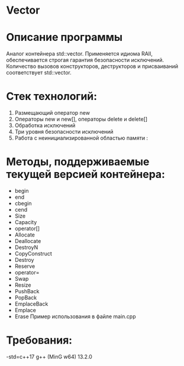 # Vector

# Описание программы
Аналог контейнера std::vector. Применяется идиома RAII, обеспечивается строгая гарантия безопасности исключений. Количество вызовов конструкторов, деструкторов и присваиваний соответствует std::vector.

# Стек технологий:
  1. Размещающий оператор new<br>
  2. Операторы new и new[], операторы delete и delete[]<br>
  3. Обработка исключений<br>
  4. Три уровня безопасности исключений<br>
  5. Работа с неинициализированной областью памяти : <memory>

# Методы, поддерживаемые текущей версией контейнера:
 - begin
 - end
 - cbegin
 - cend
 - Size
 - Capacity
 - operator[]
 - Allocate
 - Deallocate
 - DestroyN
 - CopyConstruct
 - Destroy
 - Reserve
 - operator=
 - Swap
 - Resize
 - PushBack
 - PopBack
 - EmplaceBack
 - Emplace
 - Erase
Пример использования в файле main.cpp

# Требования:
-std=c++17
g++ (MinG w64) 13.2.0

